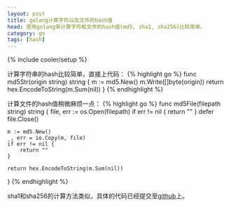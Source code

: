 ```yaml
---
layout: post
title: golang计算字符以及文件的hash值
head: 使用golang来计算字符和文件的hash值(md5, sha1, sha256)比较简单。
category: go
tags: [hash]
---
```

{% include cooler/setup %}

计算字符串的hash比较简单，直接上代码：
{% highlight go %}
func md5Str(origin string) string {
	m := md5.New()
	m.Write([]byte(origin))
	return hex.EncodeToString(m.Sum(nil))
}
{% endhighlight %}

计算文件的hash值稍微麻烦一点：
{% highlight go %}
func md5File(filepath string) string {
	file, err := os.Open(filepath)
	if err != nil {
		return ""
	}
	defer file.Close()

	m := md5.New()
	_, err = io.Copy(m, file)
	if err != nil {
		return ""
	}

	return hex.EncodeToString(m.Sum(nil))
}
{% endhighlight %}

sha1和sha256的计算方法类似，具体的代码已经提交至[github][1]上。

[1]: https://github.com/Coolerfall/go-utils/blob/master/hash.go